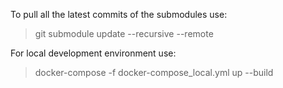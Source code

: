To pull all the latest commits of the submodules use: 

> git submodule update --recursive --remote

For local development environment use:

> docker-compose -f docker-compose_local.yml up --build